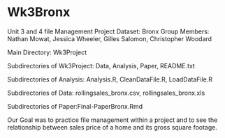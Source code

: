 # Wk3Bronx
Unit 3 and 4 file Management Project
Dataset: Bronx
Group Members: Nathan Mowat, Jessica Wheeler, Gilles Salomon, Christopher Woodard

Main Directory: Wk3Project

Subdirectories of Wk3Project: Data, Analysis, Paper, README.txt

Subdirectories of Analysis: Analysis.R, CleanDataFile.R, LoadDataFile.R

Subdirectories of Data: rollingsales_bronx.csv, rollingsales_bronx.xls

Subdirectories of Paper:Final-PaperBronx.Rmd

Our Goal was to practice file management within a project and to see the relationship between sales price of a home and its gross square footage.
